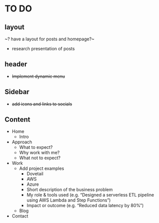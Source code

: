# TO DO

## layout
~? have a layout for posts and homepage?~
- research presentation of posts
## header
- ~~Implement dynamic menu~~
## Sidebar
- ~~add icons and links to socials~~


## Content
- Home
  - Intro
- Approach
  - What to expect?
  - Why work with me?
  - What not to expect?
- Work
  - Add project examples
    - Dovetail 
    - AWS
    - Azure
    - Short description of the business problem
    - My role & tools used (e.g. “Designed a serverless ETL pipeline using AWS Lambda and Step Functions”)
    - Impact or outcome (e.g. “Reduced data latency by 80%”)
  - Blog
- Contact